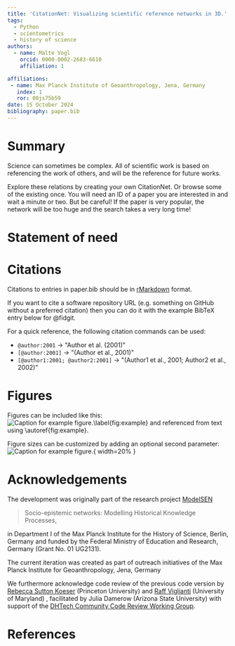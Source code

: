 ```yaml
---
title: 'CitationNet: Visualizing scientific reference networks in 3D.'
tags:
  - Python
  - scientometrics
  - history of science
authors:
  - name: Malte Vogl
    orcid: 0000-0002-2683-6610
    affiliation: 1

affiliations:
 - name: Max Planck Institute of Geoanthropology, Jena, Germany
   index: 1
   ror: 00js75b59
date: 15 October 2024
bibliography: paper.bib
---
```


# Summary

Science can sometimes be complex. All of scientific work is based on referencing the work of others, and will be the reference for future works. 

Explore these relations by creating your own CitationNet. Or browse some of the existing once.
You will need an ID of a paper you are interested in and wait a minute or two. But be careful!
If the paper is very popular, the network will be too huge and the search takes a very long time!

# Statement of need


# Citations

Citations to entries in paper.bib should be in
[rMarkdown](http://rmarkdown.rstudio.com/authoring_bibliographies_and_citations.html)
format.

If you want to cite a software repository URL (e.g. something on GitHub without a preferred
citation) then you can do it with the example BibTeX entry below for @fidgit.

For a quick reference, the following citation commands can be used:
- `@author:2001`  ->  "Author et al. (2001)"
- `[@author:2001]` -> "(Author et al., 2001)"
- `[@author1:2001; @author2:2001]` -> "(Author1 et al., 2001; Author2 et al., 2002)"

# Figures

Figures can be included like this:
![Caption for example figure.\label{fig:example}](figure.png)
and referenced from text using \autoref{fig:example}.

Figure sizes can be customized by adding an optional second parameter:
![Caption for example figure.](figure.png){ width=20% }

# Acknowledgements

The development was originally part of the research project [ModelSEN](https://modelsen.gea.mpg.de)

> Socio-epistemic networks: Modelling Historical Knowledge Processes,

in Department I of the Max Planck Institute for the History of Science, Berlin, Germany
and funded by the Federal Ministry of Education and Research, Germany (Grant No. 01 UG2131).

The current iteration was created as part of outreach initiatives of the Max Planck Institute for Geoanthropology, Jena, Germany

We furthermore acknowledge code review of the previous code version by [Rebecca Sutton Koeser](https://github.com/rlskoeser) (Princeton University)
and [Raff Viglianti](https://github.com/raffazizzi) (University of Maryland) , facilitated by Julia Damerow (Arizona State University) with support of the [DHTech Community Code Review Working Group](https://dhcodereview.github.io/). 


# References
